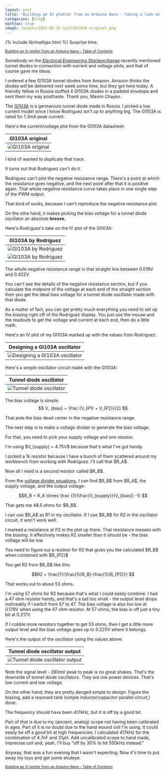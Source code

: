 ```yaml
---
layout: post
title: "Building an IV plotter from an Arduino Nano - Taking a look at a tunnel diode"
categories: [blog]
mathjax: true
image: /assets/2021-02-15-iv13/GI103A-original.png
---
```

{% include lib/mathjax.html %}
Surprise time.

<sub>[Building an IV plotter from an Arduino Nano - Table of Contents](iv-1-toc)</sub> 

Somebody on the [*Electrical Engineering Stackexchange*](https://electronics.stackexchange.com/) recently mentioned tunnel diodes in connection with current and voltage plots, and that of course gave me ideas.

I ordered a few GI103A tunnel diodes from Amazon.  Amazon thinks the diodes will be delivered next week some time, but they got here today.  A friendly fellow in Russia stuffed 4 GI103A diodes in a padded envelope and sent them my way posthaste.  Thank you, Maxim Chayko.

The [GI103A](https://w140.com/tekwiki/wiki/Russian_tunnel_diodes) is a germanium tunnel diode made in Russia.  I picked a low current model since I know Rodriguez isn't up to anything big.  The GI103A is rated for 1.3mA peak current.

Here's the current/voltage plot from the GI103A datasheet:

|GI103A original|
|---------------|
|![GI103A original](/assets/2021-02-15-iv13/GI103A-original.png)|

I kind of wanted to duplicate that trace.

It turns out that Rodriguez can't do it.

Rodriguez can't plot the negative resistance range.  There's a point at which the resistance goes negative, and the next point after that it is positive again.  That whole negative resistance curve takes place in one single step of the PWM output.

That kind of sucks, because I can't reproduce the negative resistance plot.

On the othe hand, it makes picking the bias voltage for a tunnel diode oscillator an absolute **breeze.**

Here's Rodriguez's take on the IV plot of the GI103A:

|GI103A by Rodriguez|
|---------------|
|![GI103A  by Rodriguez](/assets/2021-02-15-iv13/GI103A-1.png)|
|![GI103A  by Rodriguez](/assets/2021-02-15-iv13/GI103A-2.png)|

The whole negative resistance range is that straight line between 0.019V and 0.422V.

You can't see the details of the negative resistance section, but if you calculate the midpoint of the voltage at each end of the straight section then you get the ideal bias voltage for a tunnel diode oscillator made with that diode.

As a matter of fact, you can get pretty much everything you need to set up the biasing right off of the Rodriguez display.  You just use the mouse and the readouts to get the voltage and current at each end, then do a little math.

Here's an IV plot of my GI103A marked up with the values from Rodriguez:

|Designing a GI103A oscillator|
|-----------------------------|
|![Designing a GI103A oscillator](/assets/2021-02-15-iv13/oscillatordesign.png)|

Here's a simple oscillator circuit made with the GI103A:

|Tunnel diode oscillator|
|-----------------------|
|![Tunnel diode oscillator](/assets/2021-02-15-iv13/oscillatorschematic.png)|

The bias voltage is simple:
$$ V_ {bias} = \frac {V_{P1} + V_{P2}}{2} $$

That puts the bias dead center in the negative resistance range.

The next step is to make a voltage divider to generate the bias voltage.

For that, you need to pick your supply voltage and one resistor.

I'm using \$V_{supply} = 4.75V\$ because that's what I've got handy.

I picked a 1k resistor because I have a bunch of them scattered around my workbench from working with Rodriguez. I'll call that \$R_A\$.

Now all I need is a second resistor called \$R_B\$.

From the [voltage divider equations](https://en.wikipedia.org/wiki/Voltage_divider#Resistive_divider), I can find \$R_B\$ from \$R_A\$, the supply voltage, and the output voltage:

$$R_B = R_A \times \frac {1}{\frac{V_{supply}}{V_{bias}} -1} $$ 

That gets me 48.5 ohms for \$R_B\$.

I can use \$R_A\$ as R1 in my oscillator.  If I use \$R_B\$ for R2 in the oscillator circuit, it won't work well.

I marked a resistance at P2 in the plot up there.  That resistance messes with the biasing.  It effectively makes R2 smaller than it should be - the bias voltage will be low.

You need to figure out a resistor for R2 that gives you the calculated \$R_B\$ when combined with \$R_{P2}\$

You get R2 from \$R_B\$ like this:

$$R2 = \frac{1}{\frac{1}{R_B}-\frac{1}{R_{P2}}} $$

That works out to about 53 ohms.

I'm using 57 ohms for R2 because that's what I could easily combine.  I had a 47 ohm resistor handy, and that's a tad too small - the output level drops noticeably if I switch from 57 to 47. The bias voltage is also too low at 0.179V when using the 47 ohm resistor.   At 57 ohms, the bias is off just a tiny bit at 0.217V.

If I cobble more resistors together to get 53 ohms, then I get a little more output level and the bias voltage goes up to 0.220V where it belongs.

Here's the output of the oscillator using the values above:

|Tunnel diode oscillator output|
|-----------------------|
|![Tunnel diode oscillator output](/assets/2021-02-15-iv13/output.png)|

Note the signal level - 280mV peak to peak is no great shakes.  That's the downside of tunnel diode oscillators.  They are low power devices.  That's low current and low voltage.

On the other hand, they are pretty danged simple to design.  Figure the biasing, add a resonant tank (simple inductor/capacitor parallel circuit,)  done.

The frequency should have been 417kHz, but it is off by a good bit.

Part of that is due to my (ancient, analog) scope not having been calibrated in ages.  Part of it is no doubt due to the hand wound coil I'm using.  It could easily be off a good bit at high frequencies.  I calculated 417kHz for the combination of 4.7nF and 31µH.   Add uncalibrated scope to hand made, imprecise coil and, yeah, I'll buy "off by 30% to hit 550kHz instead."

Anyway, that was a fun evening that I wasn't expecting.  Now it's time to put away my toys and get some shuteye.

<sub>[Building an IV plotter from an Arduino Nano - Table of Contents](iv-1-toc)</sub> 


